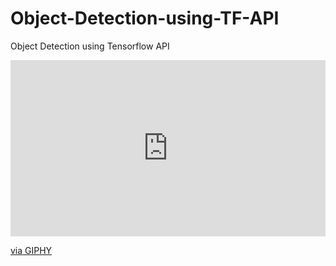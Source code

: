 # Object-Detection-using-TF-API
Object Detection using Tensorflow API

<div style="width:100%;height:0;padding-bottom:56%;position:relative;"><iframe src="https://giphy.com/embed/3osBLdEb99evjPhQha" width="100%" height="100%" style="position:absolute" frameBorder="0" class="giphy-embed" allowFullScreen></iframe></div><p><a href="https://giphy.com/gifs/deep-learning-3osBLdEb99evjPhQha">via GIPHY</a></p>
